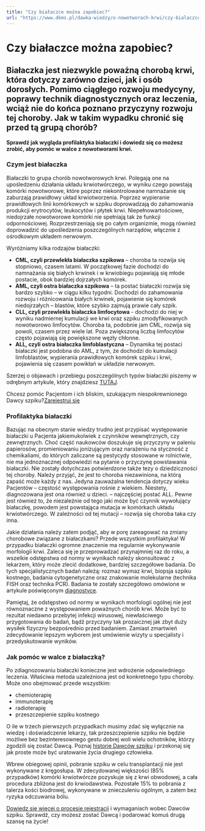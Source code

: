 ```yaml
---
title: "Czy białaczce można zapobiec?"
url: "https://www.dkms.pl/dawka-wiedzy/o-nowotworach-krwi/czy-bialaczce-mozna-zapobiec"
---
```


# Czy białaczce można zapobiec?

## Białaczka jest niezwykle poważną chorobą krwi, która dotyczy zarówno dzieci, jak i osób dorosłych. Pomimo ciągłego rozwoju medycyny, poprawy technik diagnostycznych oraz leczenia, wciąż nie do końca poznano  przyczyny rozwoju tej choroby. Jak w takim wypadku chronić się przed tą grupą chorób? 

**Sprawdź jak wygląda profilaktyka białaczki i dowiedz się co możesz zrobić, aby pomóc w walce z nowotworami krwi.**


### Czym jest białaczka


Białaczki to grupa chorób nowotworowych krwi. Polegają one na upośledzeniu działania układu krwiotwórczego, w wyniku czego powstają komórki nowotworowe, które poprzez niekontrolowane namnażanie się zaburzają prawidłowy układ krwiotworzenia. Poprzez wypieranie prawidłowych linii komórkowych w szpiku doprowadzają do zahamowania produkcji erytrocytów, leukocytów i płytek krwi. Niepełnowartościowe, niedojrzałe nowotworowe komórki nie spełniają tak że funkcji odpornościowej. Rozprzestrzeniają się po całym organizmie, mogą również doprowadzić do upośledzenia poszczególnych narządów, włącznie z ośrodkowym układem nerwowym.


Wyróżniamy kilka rodzajów białaczki:


* **CML, czyli przewlekła białaczka szpikowa** – choroba ta rozwija się stopniowo, czasem latami. W początkowej fazie dochodzi do namnażania się białych krwinek i w krwiobiegu pojawiają się młode postacie, obok bardziej dojrzałych komórek.
* **AML, czyli ostra białaczka szpikowa** – ta postać białaczki rozwija się bardzo szybko – w ciągu kilku tygodni. Dochodzi do zahamowania rozwoju i różnicowania białych krwinek, pojawienie się komórek niedojrzałych – blastów, które szybko zajmują prawie cały szpik.
* **CLL, czyli przewlekła białaczka limfocytowa** \- dochodzi do niej w wyniku nadmiernej kumulacji we krwi oraz szpiku zmodyfikowanych nowotworowo limfocytów. Choroba ta, podobnie jam CML, rozwija się powoli, czasem przez wiele lat. Poza zwiększoną liczbą limfocytów często pojawiają się powiększone węzły chłonne.
* **ALL, czyli ostra białaczka limfoblastyczna** – Dynamika tej postaci białaczki jest podobna do AML, z tym, że dochodzi do kumulacji limfoblastów, wypierania prawidłowych komórek szpiku i krwi, pojawienia się czasem powikłań w układzie nerwowym.


Szerzej o objawach i przebiegu poszczególnych typów białaczki piszemy w odrębnym artykule, który znajdziesz [TUTAJ](https://www.dkms.pl/dawka-wiedzy/o-nowotworach-krwi/bialaczka).


Chcesz pomóc Pacjentom i ich bliskim, szukającym niespokrewnionego Dawcy szpiku?[Zarejestruj się](/zarejestruj-sie-teraz "Zarejestruj sie teraz")
### Profilaktyka białaczki


Bazując na obecnym stanie wiedzy trudno jest przypisać występowanie białaczki u Pacjenta jakiemukolwiek z czynników wewnętrznych, czy zewnętrznych. Choć część naukowców doszukuje się przyczyny w paleniu papierosów, promieniowaniu jonizującym oraz narażeniu na styczność z chemikaliami, do których zaliczane są pestycydy stosowane w rolnictwie, nie ma jednoznacznej odpowiedzi na pytanie o przyczynę powstawania białaczki. Nie zostały dotychczas potwierdzone także tezy o dziedziczności tej choroby. Należy przyjąć, że jest to choroba niezawiniona, na którą zapaść może każdy z nas. Jedyna zauważalna tendencja dotyczy wieku Pacjentów – częstość występowania rośnie z wiekiem. Niestety, diagnozowana jest ona również u dzieci. – najczęściej postać ALL. Pewne jest również to, że niezależnie od tego jaki może być czynnik wywołujący białaczkę, powodem jest powstająca mutacja w komórkach układu krwiotwórczego. W zależności od tej mutacji – rozwija się choroba taka czy inna. 


Jakie działania należy zatem podjąć, aby w porę zareagować na zmiany chorobowe związane z białaczkami? Przede wszystkim profilaktyka! W przypadku białaczki ogromne znaczenie ma regularnie wykonywanie morfologii krwi. Zaleca się je przeprowadzać przynajmniej raz do roku, a wszelkie odstępstwa od normy w wynikach należy skonsultować z lekarzem, który może zlecić dodatkowe, bardziej szczegółowe badania. Do tych specjalistycznych badań należą: rozmaz wymaz krwi, biopsja szpiku kostnego, badania cytogenetyczne oraz znakowanie molekularne (technika FISH oraz technika PCR). Badania te zostały szczegółowo omówione w artykule poświęconym [diagnostyce](https://www.dkms.pl/dawka-wiedzy/o-nowotworach-krwi/diagnostyka).


Pamiętaj, że odstępstwo od normy w wynikach morfologii ogólnej nie jest równoznaczne z występowaniem poważnych chorób krwi. Może być to rezultat niedawno przebytej infekcji wirusowej, niewłaściwego przygotowania do badań, bądź przyczyny tak prozaicznej jak zbyt duży wysiłek fizyczny bezpośrednio przed badaniem. Zamiast zmartwień zdecydowanie lepszym wyborem jest umówienie wizyty u specjalisty i przedyskutowanie wyników.


### Jak pomóc w walce z białaczką?


Po zdiagnozowaniu białaczki konieczne jest wdrożenie odpowiedniego leczenia. Właściwa metoda uzależniona jest od konkretnego typu choroby. Może ono obejmować przede wszystkim:


* chemioterapię
* immunoterapię
* radioterapię
* przeszczepienie szpiku kostnego


O ile w trzech pierwszych przypadkach musimy zdać się wyłącznie na wiedzę i doświadczenie lekarzy, tak przeszczepienie szpiku nie będzie możliwe bez bezinteresownego gestu dobrej woli wielu ochotników, którzy zgodzili się zostać Dawcą. Poznaj [historie Dawców szpiku](https://www.dkms.pl/dzialaj/historie-i-aktualnosci) i przekonaj się jak proste może być uratowanie życia drugiego człowieka.


Wbrew obiegowej opinii, pobranie szpiku w celu transplantacji nie jest wykonywane z kręgosłupa. W zdecydowanej większości (85% przypadków) komórki krwiotwórcze pozyskuje się z krwi obwodowej, a cała procedura zbliżona jest do krwiodawstwa. Pozostałe 15% to pobrania z talerza kości biodrowej, wykonywane w znieczuleniu ogólnym, a zatem bez ryzyka odczuwania bólu.


[Dowiedz się więcej o procesie rejestracji](https://www.dkms.pl/dawka-wiedzy/o-rejestracji) i wymaganiach wobec Dawców szpiku. Sprawdź, czy możesz zostać Dawcą i podarować komuś drugą szansę na życie!


